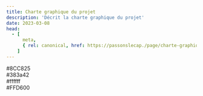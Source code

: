 ```yaml
---
title: Charte graphique du projet
description: 'Décrit la charte graphique du projet'
date: 2023-03-08
head:
  - [
      meta,
      { rel: canonical, href: https://passonslecap./page/charte-graphique },
    ]
---
```


<!-- markdownlint-disable MD033 -->
<section class="cap palette">
<article class="color color-1">#8CC825</article>
<article class="color color-2">#383a42</article>
<article class="color color-3">#ffffff</article>
<article class="color color-4">#FFD600</article>
</section>
<!-- markdownlint-enable MD033 -->
